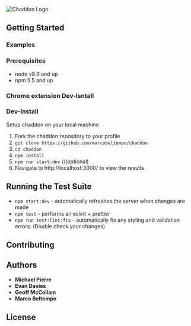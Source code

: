![Chaddon Logo](public/chaddon_logo.jpeg)

## Getting Started

### Examples


### Prerequisites

* node v8.9 and up
* npm 5.5 and up

### Chrome extension Dev-Isntall

### Dev-Install
Setup chaddon on your local machine

1.  Fork the chaddon repository to your profile
2. `git clone https://github.com/marcobeltempo/chaddon`
3. `cd chaddon`
4. `npm install`
5. `npm run start:dev` //(optional)
6.  Navigate to http://localhost:3000/ to view the results

## Running the Test Suite
* `npm start:dev` - automatically refreshes the server when changes are made
* `npm test` - performs an eslint + prettier
* `npm run test:lint:fix` - automatically fix any styling and validation errors. (Double check your changes)

## Contributing


## Authors

* **Michael Pierre**
* **Evan Davies**
* **Geoff McCollam**
* **Marco Beltempo**

## License
